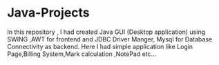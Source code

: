 # Java-Projects
In this repository , I had created Java GUI (Desktop application) using SWING ,AWT for frontend and JDBC Driver Manger, Mysql for Database Connectivity as backend.
Here I had simple application like Login Page,Billing System,Mark calculation ,NotePad etc...
